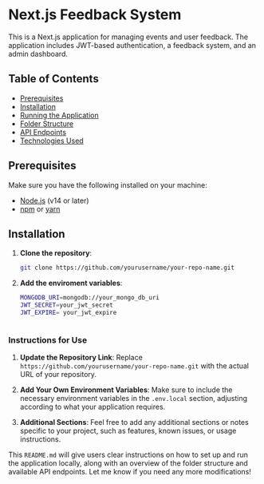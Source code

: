 # Next.js Feedback System

This is a Next.js application for managing events and user feedback. The application includes JWT-based authentication, a feedback system, and an admin dashboard.

## Table of Contents

- [Prerequisites](#prerequisites)
- [Installation](#installation)
- [Running the Application](#running-the-application)
- [Folder Structure](#folder-structure)
- [API Endpoints](#api-endpoints)
- [Technologies Used](#technologies-used)

## Prerequisites

Make sure you have the following installed on your machine:

- [Node.js](https://nodejs.org/en/download/) (v14 or later)
- [npm](https://www.npmjs.com/get-npm) or [yarn](https://yarnpkg.com/getting-started/install)

## Installation

1. **Clone the repository**:

   ```bash
   git clone https://github.com/yourusername/your-repo-name.git

1. **Add the enviroment variables**:

   ```bash
   MONGODB_URI=mongodb://your_mongo_db_uri
   JWT_SECRET=your_jwt_secret
   JWT_EXPIRE= your_jwt_expire



### Instructions for Use
1. **Update the Repository Link**: Replace `https://github.com/yourusername/your-repo-name.git` with the actual URL of your repository.
  
2. **Add Your Own Environment Variables**: Make sure to include the necessary environment variables in the `.env.local` section, adjusting according to what your application requires.

3. **Additional Sections**: Feel free to add any additional sections or notes specific to your project, such as features, known issues, or usage instructions.

This `README.md` will give users clear instructions on how to set up and run the application locally, along with an overview of the folder structure and available API endpoints. Let me know if you need any more modifications!

